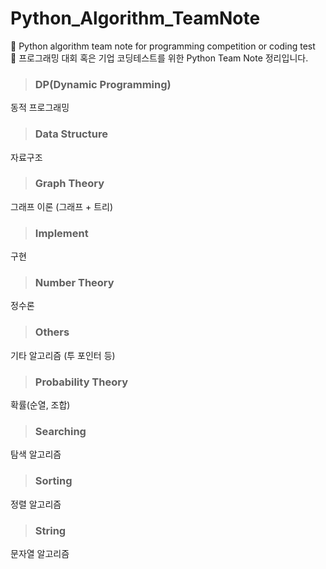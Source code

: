 # Python_Algorithm_TeamNote
🌟 Python algorithm team note for programming competition or coding test     
🌟 프로그래밍 대회 혹은 기업 코딩테스트를 위한 Python Team Note 정리입니다.     


>### DP(Dynamic Programming)
동적 프로그래밍          

>### Data Structure
자료구조          
       
>### Graph Theory
그래프 이론 (그래프 + 트리)          
        
>### Implement
구현          
       
>### Number Theory
정수론          
     
>### Others
기타 알고리즘 (투 포인터 등)          

>### Probability Theory
확률(순열, 조합)          

>### Searching
탐색 알고리즘          

>### Sorting
정렬 알고리즘          

>### String
문자열 알고리즘          
